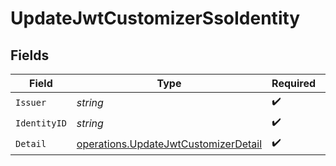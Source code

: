 # UpdateJwtCustomizerSsoIdentity


## Fields

| Field                                                                                        | Type                                                                                         | Required                                                                                     | Description                                                                                  |
| -------------------------------------------------------------------------------------------- | -------------------------------------------------------------------------------------------- | -------------------------------------------------------------------------------------------- | -------------------------------------------------------------------------------------------- |
| `Issuer`                                                                                     | *string*                                                                                     | :heavy_check_mark:                                                                           | N/A                                                                                          |
| `IdentityID`                                                                                 | *string*                                                                                     | :heavy_check_mark:                                                                           | N/A                                                                                          |
| `Detail`                                                                                     | [operations.UpdateJwtCustomizerDetail](../../models/operations/updatejwtcustomizerdetail.md) | :heavy_check_mark:                                                                           | arbitrary                                                                                    |